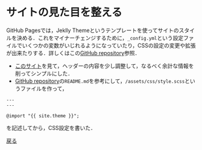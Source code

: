 # サイトの見た目を整える

GitHub Pagesでは，Jeklly Themeというテンプレートを使ってサイトのスタイルを決める．これをマイナーチェンジするために，`_config.yml`という設定ファイルでいくつかの変数がいじれるようになっていたり，CSSの設定の変更や拡張が出来たりする．詳しくはこの[GitHub repository](https://github.com/pages-themes/midnight)参照．

- [このサイト](https://github.com/pages-themes/cayman/issues/29)を見て，ヘッダーの内容を少し調整して，なるべく余計な情報を削ってシンプルにした．
- [GitHub repository](https://github.com/pages-themes/midnight)の`README.md`を参考にして，`/assets/css/style.scss`というファイルを作って，
```
---
---

@import "{{ site.theme }}";
```
を記述してから，CSS設定を書いた．

[戻る](home)